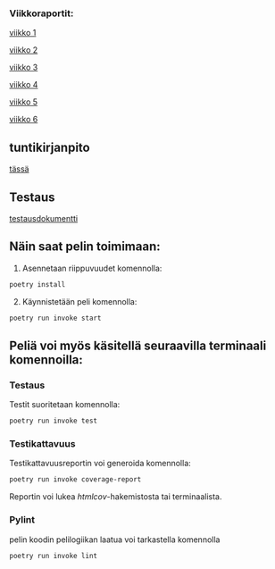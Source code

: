 ### Viikkoraportit:
 
[viikko 1](https://github.com/sepaww/tira_projekti/blob/main/dokumentaatio/viikkorep/vko_1.md)
 
[viikko 2](https://github.com/sepaww/tira_projekti/blob/main/dokumentaatio/viikkorep/vko_2.md)
 
[viikko 3](https://github.com/sepaww/tira_projekti/blob/main/dokumentaatio/viikkorep/vko_3.md)
 
[viikko 4](https://github.com/sepaww/tira_projekti/blob/main/dokumentaatio/viikkorep/vko_4.md)
 
[viikko 5](https://github.com/sepaww/tira_projekti/blob/main/dokumentaatio/viikkorep/vko_5.md)
 
[viikko 6](https://github.com/sepaww/tira_projekti/blob/main/dokumentaatio/viikkorep/vko_6.md)
 
 ## tuntikirjanpito
 [tässä](https://github.com/sepaww/tira_projekti/blob/main/dokumentaatio/kirjanpito.md)
 
 ## Testaus
 [testausdokumentti](https://github.com/sepaww/tira_projekti/blob/main/dokumentaatio/testaus.md)

## Näin saat pelin toimimaan:

1. Asennetaan riippuvuudet komennolla:

```bash
poetry install
```

2. Käynnistetään peli komennolla:

```bash
poetry run invoke start
```

## Peliä voi myös käsitellä seuraavilla terminaali komennoilla:


### Testaus

Testit suoritetaan komennolla:

```bash
poetry run invoke test
```

### Testikattavuus

Testikattavuusreportin voi generoida komennolla:

```bash
poetry run invoke coverage-report
```

Reportin voi lukea _htmlcov_-hakemistosta tai terminaalista.

### Pylint

pelin koodin pelilogiikan laatua voi tarkastella komennolla

```bash
poetry run invoke lint
```
